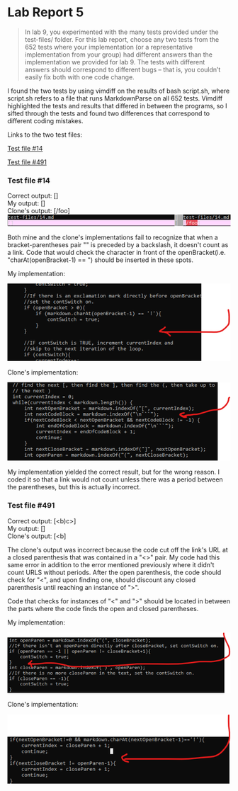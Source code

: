 # Lab Report 5

> In lab 9, you experimented with the many tests provided under the test-files/ folder. 
> For this lab report, choose any two tests from the 652 tests where your implementation 
> (or a representative implementation from your group) had different answers than the 
> implementation we provided for lab 9. The tests with different answers should correspond 
> to different bugs – that is, you couldn’t easily fix both with one code change.

I found the two tests by using vimdiff on the results of bash script.sh, where script.sh 
refers to a file that runs MarkdownParse on all 652 tests. Vimdiff highlighted the tests
and results that differed in between the programs, so I sifted through the tests and found
two differences that correspond to different coding mistakes.

Links to the two test files:

[Test file #14](https://github.com/nidhidhamnani/markdown-parser/blob/main/test-files/14.md)

[Test file #491](https://github.com/nidhidhamnani/markdown-parser/blob/main/test-files/491.md)

### Test file #14
Correct output: []</br>
My output: []</br>
Clone's output: [/foo]</br>
![Test file 14](lab-report-5/lab-report-5-testfile14.png)

Both mine and the clone's implementations fail to recognize that when a bracket-parentheses pair "[]()" 
is preceded by a backslash, it doesn't count as a link. Code that would check the character in front of the
openBracket(i.e. "charAt(openBracket-1) == \") should be inserted in these spots.

My implementation:

![My fix](lab-report-5/lab-report-5-fix1.png)

Clone's implementation:

![Clone's fix](lab-report-5/lab-report-5-fix2.png)

My implementation yielded the correct result, but for the wrong reason. I coded it so that a link would not
count unless there was a period between the parentheses, but this is actually incorrect.

### Test file #491
Correct output: [<b)c>]</br>
My output: []</br>
Clone's output: [<b]</br>

The clone's output was incorrect because the code cut off the link's URL at a closed parenthesis that was contained in a "<>" pair.
My code had this same error in addition to the error mentioned previously where it didn't count URLS without periods. After the open
parenthesis, the code should check for "<", and upon finding one, should discount any closed parenthesis until reaching an instance of ">".

Code that checks for instances of "<" and ">" should be located in between the parts where the code finds the open and closed parentheses.

My implementation:

![My fix](lab-report-5/lab-report-5-fix3.png)

Clone's implementation:

![Clone's fix](lab-report-5/lab-report-5-fix4.png)
